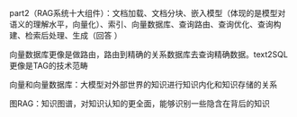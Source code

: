 part2（RAG系统十大组件）：文档加载、文档分块、嵌入模型（体现的是模型对语义的理解水平，向量化）、索引、向量数据库、查询路由、查询优化、查询构建、检索后处理、生成（回答 ）

向量数据库更像是做路由，路由到精确的关系数据库去查询精确数据。text2SQL更像是TAG的技术范畴

向量和向量数据库：大模型对外部世界的知识进行知识内化和知识存储的关系

图RAG：知识图谱，对知识认知的更全面，能够识别一些隐含在背后的知识

